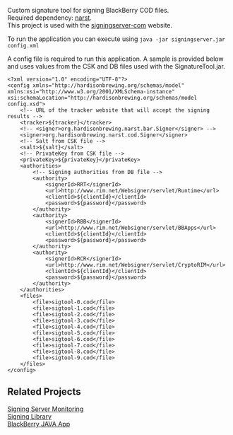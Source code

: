 Custom signature tool for signing BlackBerry COD files.  
Required dependency: [narst](https://github.com/hardisonbrewing/narst).  
This project is used with the [signingserver-com](https://github.com/hardisonbrewing/signingserver-com) website.

To run the application you can execute using `java -jar signingserver.jar config.xml`  

A config file is required to run this application. A sample is provided below and uses values from the CSK and DB files used with the SignatureTool.jar.

	<?xml version="1.0" encoding="UTF-8"?>
	<config xmlns="http://hardisonbrewing.org/schemas/model" xmlns:xsi="http://www.w3.org/2001/XMLSchema-instance" xsi:schemaLocation="http://hardisonbrewing.org/schemas/model config.xsd">
		<!-- URL of the tracker website that will accept the signing results -->
		<tracker>${tracker}</tracker>
		<!-- <signer>org.hardisonbrewing.narst.bar.Signer</signer> -->
		<signer>org.hardisonbrewing.narst.cod.Signer</signer>
		<!-- Salt from CSK file -->
		<salt>${salt}</salt>
		<!-- PrivateKey from CSK file -->
		<privateKey>${privateKey}</privateKey>
		<authorities>
			<!-- Signing authorities from DB file -->
			<authority>
				<signerId>RRT</signerId>
				<url>http://www.rim.net/Websigner/servlet/Runtime</url>
				<clientId>${clientId}</clientId>
				<password>${password}</password>
			</authority>
			<authority>
				<signerId>RBB</signerId>
				<url>http://www.rim.net/Websigner/servlet/BBApps</url>
				<clientId>${clientId}</clientId>
				<password>${password}</password>
			</authority>
			<authority>
				<signerId>RCR</signerId>
				<url>http://www.rim.net/Websigner/servlet/CryptoRIM</url>
				<clientId>${clientId}</clientId>
				<password>${password}</password>
			</authority>
		</authorities>
		<files>
			<file>sigtool-0.cod</file>
			<file>sigtool-1.cod</file>
			<file>sigtool-2.cod</file>
			<file>sigtool-3.cod</file>
			<file>sigtool-4.cod</file>
			<file>sigtool-5.cod</file>
			<file>sigtool-6.cod</file>
			<file>sigtool-7.cod</file>
			<file>sigtool-8.cod</file>
			<file>sigtool-9.cod</file>
		</files>
	</config>

## Related Projects
[Signing Server Monitoring](https://github.com/hardisonbrewing/signingserver-com)  
[Signing Library](https://github.com/hardisonbrewing/narst)  
[BlackBerry JAVA App](https://github.com/hardisonbrewing/signingserver-bb)
